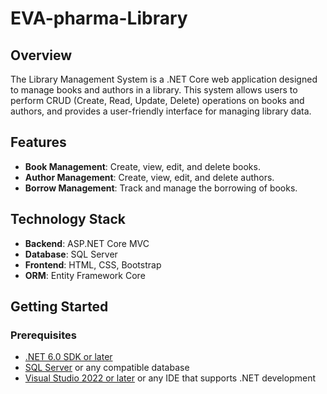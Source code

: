 # EVA-pharma-Library

## Overview

The Library Management System is a .NET Core web application designed to manage books and authors in a library. This system allows users to perform CRUD (Create, Read, Update, Delete) operations on books and authors, and provides a user-friendly interface for managing library data.

## Features

- **Book Management**: Create, view, edit, and delete books.
- **Author Management**: Create, view, edit, and delete authors.
- **Borrow Management**: Track and manage the borrowing of books.

## Technology Stack

- **Backend**: ASP.NET Core MVC
- **Database**: SQL Server
- **Frontend**: HTML, CSS, Bootstrap
- **ORM**: Entity Framework Core

## Getting Started

### Prerequisites

- [.NET 6.0 SDK or later](https://dotnet.microsoft.com/download/dotnet)
- [SQL Server](https://www.microsoft.com/en-us/sql-server/sql-server-downloads) or any compatible database
- [Visual Studio 2022 or later](https://visualstudio.microsoft.com/vs/) or any IDE that supports .NET development

